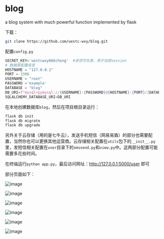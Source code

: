 # blog
a blog system with much powerful function implemented by flask

下载：
```bash
git clone https://github.com/uestc-wxy/blog.git
```

配置`config.py`

```python
SECRET_KEY='uestcwxy666chong'  #该项可任意，用于加密session
# 数据库配置信息
HOSTNAME = "127.0.0.1"
PORT = 3306
USERNAME = "root"
PASSWORD ='example'
DATABASE = "blog"
DB_URI=f"mysql+pymysql://{USERNAME}:{PASSWORD}@{HOSTNAME}:{PORT}/{DATABASE}?charset=utf8mb4"
SQLALCHEMY_DATABASE_URI=DB_URI
```

在本地创建数据库`blog`，然后在项目根目录运行：
```bash
flask db init
flask db migrate
flask db upgrade
```

另外关于云存储（用的是七牛云），发送手机短信（网易易盾）的部分也需要配置，当然你也可以更换其他运营商。云存储相关配置在`utils`包下的`__init__.py`里，发短信相关配置在`user`目录下的`smssend.py`和`view.py`中。这两部分配置可能需要多花些时间。

在终端运行`python app.py`，最后访问网址：<http://127.0.0.1:5000/user> 即可

部分页面如下：

![image](https://github.com/uestc-wxy/blog/assets/120303802/84e3a54f-2d52-4541-b83b-cac04f4788b0)

![image](https://github.com/uestc-wxy/blog/assets/120303802/225f57d8-fd82-4992-8812-b20297db30b8)

![image](https://github.com/uestc-wxy/blog/assets/120303802/b22767c7-c7ea-493a-b219-472eea2e78ce)

![image](https://github.com/uestc-wxy/blog/assets/120303802/f91010c2-fc7c-4c06-815d-e11c92277287)

![image](https://github.com/uestc-wxy/blog/assets/120303802/cf649c43-a841-4989-92b9-05f5e839832b)

![image](https://github.com/uestc-wxy/blog/assets/120303802/88d10e52-a813-43ab-b0d0-4c946212e6e0)






